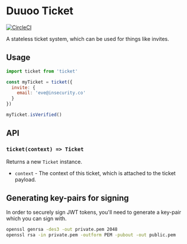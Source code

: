 # Duuoo Ticket

[![CircleCI](https://circleci.com/gh/Duuoo/duuoo-ticket/tree/master.svg?style=svg&circle-token=e35cf43f6b31cdc6d8e2d32c817107ad2a5375ef)](https://circleci.com/gh/Duuoo/duuoo-ticket/tree/master)

A stateless ticket system, which can be used for things like invites.

## Usage

```js
import ticket from 'ticket'

const myTicket = ticket({
  invite: {
    email: 'eve@insecurity.co'
  }
})

myTicket.isVerified()
```

## API

### `ticket(context) => Ticket`

Returns a new `Ticket` instance.

- `context` - The context of this ticket, which is attached to the ticket payload.

## Generating key-pairs for signing

In order to securely sign JWT tokens, you'll need to generate a key-pair which you can sign with.


```sh
openssl genrsa -des3 -out private.pem 2048
openssl rsa -in private.pem -outform PEM -pubout -out public.pem
```
